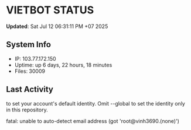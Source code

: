 # VIETBOT STATUS
**Updated**: Sat Jul 12 06:31:11 PM +07 2025

## System Info
- IP: 103.77.172.150
- Uptime: up 6 days, 22 hours, 18 minutes
- Files: 30009

## Last Activity

to set your account's default identity.
Omit --global to set the identity only in this repository.

fatal: unable to auto-detect email address (got 'root@vinh3690.(none)')
